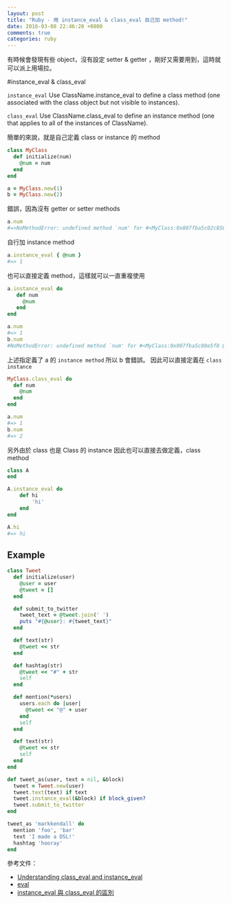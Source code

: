 ```yaml
---
layout: post
title: "Ruby - 用 instance_eval & class_eval 自己加 method!"
date: 2016-03-08 22:46:28 +0800
comments: true
categories: ruby
---
```


有時候會發現有些 object，沒有設定 setter & getter ，剛好又需要用到，這時就可以派上用場拉。

<!-- more -->

#instance_eval & class_eval

`instance_eval` Use ClassName.instance_eval to define a class method (one associated with the class object but not visible to instances).

`class_eval` Use ClassName.class_eval to define an instance method (one that applies to all of the instances of ClassName).

簡單的來說，就是自己定義 class or instance 的 method

```ruby
class MyClass
  def initialize(num)
    @num = num
  end
end

a = MyClass.new(1)
b = MyClass.new(2)
```

錯誤，因為沒有 getter or setter methods

```ruby
a.num
#=>NoMethodError: undefined method `num' for #<MyClass:0x007fba5c02c858 @num="1">
```

自行加 instance method

```ruby
a.instance_eval { @num }
#=> 1
```

也可以直接定義 method，這樣就可以一直重複使用

```ruby
a.instance_eval do
   def num
     @num
   end
end

a.num
#=> 1
b.num
#NoMethodError: undefined method `num' for #<MyClass:0x007fba5c08e5f8 @num="2">
```

上述指定義了 a 的 `instance method` 所以 b 會錯誤。
因此可以直接定義在 `class instance`


```ruby
MyClass.class_eval do
  def num
  	@num
  end
end

a.num
#=> 1
b.num
#=> 2
```

另外由於 class 也是 Class 的 instance 因此也可以直接去做定義，class method

```ruby
class A
end

A.instance_eval do
	def hi
		'hi'
	end
end

A.hi
#=> hi
```


## Example

```ruby
class Tweet
  def initialize(user)
    @user = user
    @tweet = []
  end

  def submit_to_twitter
    tweet_text = @tweet.join(' ')
    puts "#{@user}: #{tweet_text}"
  end

  def text(str)
    @tweet << str
  end

  def hashtag(str)
    @tweet << "#" + str
    self
  end

  def mention(*users)
    users.each do |user|
      @tweet << "@" + user
    end
    self
  end

  def text(str)
    @tweet << str
    self
  end
end

def tweet_as(user, text = nil, &block)
  tweet = Tweet.new(user)
  tweet.text(text) if text
  tweet.instance_eval(&block) if block_given?
  tweet.submit_to_twitter
end

tweet_as 'markkendall' do
  mention 'foo', 'bar'
  text 'I made a DSL!'
  hashtag 'hooray'
end
```

參考文件：

* [Understanding class_eval and instance_eval](http://web.stanford.edu/~ouster/cgi-bin/cs142-winter15/classEval.php)
* [eval](http://openhome.cc/Gossip/Ruby/Eval.html)
* [instance_eval 與 class_eval 的區別](https://ruby-china.org/topics/2442)
